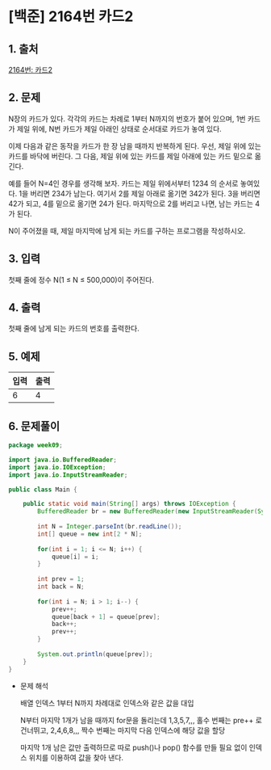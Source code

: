 # [백준] 2164번 카드2

## 1. 출처

[2164번: 카드2](https://www.acmicpc.net/problem/2164)

## 2. 문제

N장의 카드가 있다. 각각의 카드는 차례로 1부터 N까지의 번호가 붙어 있으며, 1번 카드가 제일 위에, N번 카드가 제일 아래인 상태로 순서대로 카드가 놓여 있다.

이제 다음과 같은 동작을 카드가 한 장 남을 때까지 반복하게 된다. 우선, 제일 위에 있는 카드를 바닥에 버린다. 그 다음, 제일 위에 있는 카드를 제일 아래에 있는 카드 밑으로 옮긴다.

예를 들어 N=4인 경우를 생각해 보자. 카드는 제일 위에서부터 1234 의 순서로 놓여있다. 1을 버리면 234가 남는다. 여기서 2를 제일 아래로 옮기면 342가 된다. 3을 버리면 42가 되고, 4를 밑으로 옮기면 24가 된다. 마지막으로 2를 버리고 나면, 남는 카드는 4가 된다.

N이 주어졌을 때, 제일 마지막에 남게 되는 카드를 구하는 프로그램을 작성하시오.

## 3. 입력

첫째 줄에 정수 N(1 ≤ N ≤ 500,000)이 주어진다.

## 4. 출력

첫째 줄에 남게 되는 카드의 번호를 출력한다.

## 5. 예제

| 입력 | 출력 |
| --- | --- |
| 6 | 4 |

## 6. 문제풀이

```java
package week09;

import java.io.BufferedReader;
import java.io.IOException;
import java.io.InputStreamReader;

public class Main {

	public static void main(String[] args) throws IOException {
		BufferedReader br = new BufferedReader(new InputStreamReader(System.in));
		
		int N = Integer.parseInt(br.readLine());
		int[] queue = new int[2 * N];
		
		for(int i = 1; i <= N; i++) {
			queue[i] = i;	
		}
		
		int prev = 1;
		int back = N;
		
		for(int i = N; i > 1; i--) {
			prev++;
			queue[back + 1] = queue[prev];
			back++;
			prev++;
		}
		
		System.out.println(queue[prev]);
	}
}
```

- 문제 해석
    
    배열 인덱스 1부터 N까지 차례대로 인덱스와 같은 값을 대입
    
    N부터 마지막 1개가 남을 때까지 for문을 돌리는데 1,3,5,7,,, 홀수 번째는 pre++ 로 건너뛰고, 2,4,6,8,,, 짝수 번째는 마지막 다음 인덱스에 해당 값을 할당
    
    마지막 1개 남은 값만 출력하므로 따로 push()나 pop() 함수를 만들 필요 없이 인덱스 위치를 이용하여 값을 찾아 낸다.